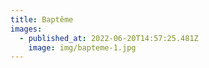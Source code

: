 ```yaml
---
title: Baptême
images:
  - published_at: 2022-06-20T14:57:25.481Z
    image: img/bapteme-1.jpg
---
```

